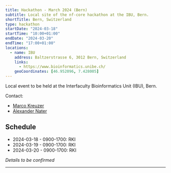 ```yaml
---
title: Hackathon - March 2024 (Bern)
subtitle: Local site of the nf-core hackathon at the IBU, Bern.
shortTitle: Bern, Switzerland
type: hackathon
startDate: "2024-03-18"
startTime: "10:00+01:00"
endDate: "2024-03-20"
endTime: "17:00+01:00"
locations:
  - name: IBU
    address: Baltzerstrasse 6, 3012 Bern, Switzerland
    links:
      - https://www.bioinformatics.unibe.ch/
    geoCoordinates: [46.952096, 7.428005]
---
```


Local event to be held at the Interfaculty Bioinformatics Unit (IBU), Bern.

Contact:

- [<i class="fab fa-slack"></i> Marco Kreuzer](https://nfcore.slack.com/team/U04DFQ76WAD)
- [<i class="fab fa-slack"></i> Alexander Nater](https://nfcore.slack.com/team/U04LPGYGADQ)

## Schedule

- 2024-03-18 - 0900-1700: RKI
- 2024-03-19 - 0900-1700: RKI
- 2024-03-20 - 0900-1700: RKI

_Details to be confirmed_

---

